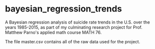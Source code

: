# bayesian_regression_trends
A Bayesian regression analysis of suicide rate trends in the U.S. over the years 1985-2015, as part of my culminating research project for Prof. Matthew Parno's applied math course MATH 76.

The file master.csv contains all of the raw data used for the project. 
